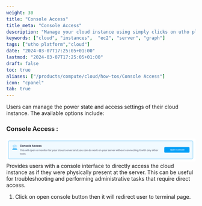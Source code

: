 ```yaml
---
weight: 30
title: "Console Access"
title_meta: "Console Access"
description: "Manage your cloud instance using simply clicks on utho platform"
keywords: ["cloud", "instances",  "ec2", "server", "graph"]
tags: ["utho platform","cloud"]
date: "2024-03-07T17:25:05+01:00"
lastmod: "2024-03-07T17:25:05+01:00"
draft: false
toc: true
aliases: ["/products/compute/cloud/how-tos/Console Access"]
icon: "cpanel"
tab: true
---
```

Users can manage the power state and access settings of their cloud instance. The available options include:

### Console Access :

![1718897498687](image/index/1718897498687.png)Provides users with a console interface to directly access the cloud instance as if they were physically present at the server. This can be useful for troubleshooting and performing administrative tasks that require direct access.

1) Click on open console button  then it will  redirect user to terminal page.

